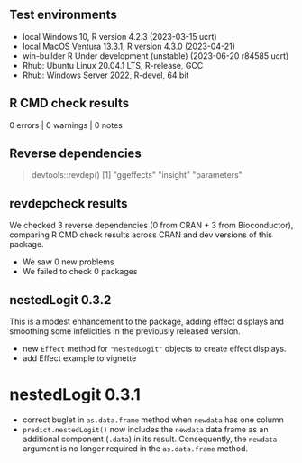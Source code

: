 ## Test environments
* local Windows 10, R version 4.2.3 (2023-03-15 ucrt)
* local MacOS Ventura 13.3.1, R version 4.3.0 (2023-04-21)
* win-builder R Under development (unstable) (2023-06-20 r84585 ucrt)
* Rhub: Ubuntu Linux 20.04.1 LTS, R-release, GCC
* Rhub: Windows Server 2022, R-devel, 64 bit

## R CMD check results

0 errors | 0 warnings | 0 notes

## Reverse dependencies

> devtools::revdep()
[1] "ggeffects"  "insight"    "parameters"

## revdepcheck results

We checked 3 reverse dependencies (0 from CRAN + 3 from Bioconductor), comparing R CMD check results across CRAN and dev versions of this package.

 * We saw 0 new problems
 * We failed to check 0 packages


## nestedLogit 0.3.2

This is a modest enhancement to the package, adding effect displays and smoothing some infelicities in the previously released version.

* new `Effect` method for `"nestedLogit"` objects to create effect displays.
* add Effect example to vignette

# nestedLogit 0.3.1

* correct buglet in `as.data.frame` method when `newdata` has one column
* `predict.nestedLogit()` now includes the `newdata` data frame as an additional component (`.data`) in its result. Consequently, the `newdata` argument is no longer required in the `as.data.frame` method.

